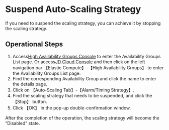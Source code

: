 # Suspend Auto-Scaling Strategy

If you need to suspend the scaling strategy, you can achieve it by stopping the scaling strategy.

## Operational Steps

1. Access[High Availability Groups Console](https://cns-console.jdcloud.com/availabilitygroup/list) to enter the Availability Groups List page. Or access[JD Cloud Console](https://console.jdcloud.com) and then click on the left navigation bar 【Elastic Compute】-【High Availability Groups】 to enter the Availability Groups List page. 
2. Find the corresponding Availability Group and click the name to enter the details page.
3. Click on 【Auto-Scaling Tab】-【Alarm/Timing Strategy】.
4. Find the scaling strategy that needs to be suspended, and click the 【Stop】 button.
5.  Click 【OK】 in the pop-up double-confirmation window.
	
After the completion of the operation, the scaling strategy will become the “Disabled” state.	


